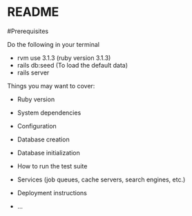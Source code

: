 # README

#Prerequisites

Do the following in your terminal
* rvm use 3.1.3  (ruby version 3.1.3)
* rails db:seed  (To load the default data)
* rails server

Things you may want to cover:

* Ruby version

* System dependencies

* Configuration

* Database creation

* Database initialization

* How to run the test suite

* Services (job queues, cache servers, search engines, etc.)

* Deployment instructions

* ...
